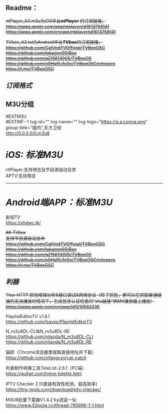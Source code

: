 ## Readme：   
~~ntPlayer_A3.m3u为iOS平台***ntPlayer*** 的订阅链接。  
https://apps.apple.com/app/ntplayer/id1613758141  
https://apps.apple.com/cn/app/ntplayer/id1613758141~~

~~TVbox_A3.txt为Android平台***TVbox***的订阅链接。   
https://github.com/CatVodTVOfficial/TVBoxOSC  
https://github.com/takagen99/Box  
https://github.com/q215613905/TVBoxOS  
https://github.com/o0HalfLife0o/TVBoxOSC/releases  
https://t.me/TVBoxOSC~~  
## ***订阅格式*** 
## M3U分组  
#EXTM3U  
#EXTINF:-1 tvg-id="" tvg-name="" tvg-logo="https://a.a.com/a.png" group-title="国内",东方卫视  
http://0.0.0.0/0.m3u8

# ***iOS: 标准M3U***
ntPlayer:支持预览及节目源自动合并  
APTV:支持预览  
- - - - 
# ***Android端APP：标准M3U***  
影视TV  
https://xhdwc.tk/

~~## *TVbox*  
支持节目源自动合并  
https://github.com/CatVodTVOfficial/TVBoxOSC  
https://github.com/takagen99/Box  
https://github.com/q215613905/TVBoxOS  
https://github.com/o0HalfLife0o/TVBoxOSC/releases  
https://t.me/TVBoxOSC~~  

## ***利器***
~~Thor HTTP 抓包嗅探分析&接口调试&网络协议（除了抓包，更可以在抓取普通链接仍无法播放的情况下，生成包含认证信息的“shu链接”供MK播放器上播放）  
https://apps.apple.com/cn/app/id1210562295~~

PlaylistEditorTV v1.8.1  
https://github.com/Isayso/PlaylistEditorTV

N_m3u8DL-CLI&N_m3u8DL-RE  
https://github.com/nilaoda/N_m3u8DL-CLI
https://github.com/nilaoda/N_m3u8DL-RE

猫抓（Chrome浏览器里提取直链地址并下载）  
https://github.com/xifangczy/cat-catch

列表制作转换工具TeleList-2.6.1（PC端）  
https://guihet.com/tvlive-telelist.html

IPTV Checker 2.5(直链有效性检测，超高效率)  
https://tiny-tools.com/download/iptv-checker/

M3U8批量下载器V1.4.2 by逍遥一仙  
https://www.52pojie.cn/thread-785996-1-1.html
